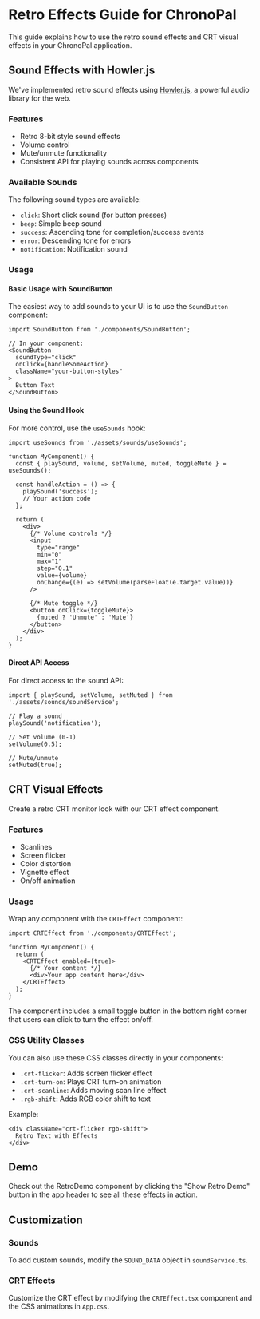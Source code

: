 # Retro Effects Guide for ChronoPal

This guide explains how to use the retro sound effects and CRT visual effects in your ChronoPal application.

## Sound Effects with Howler.js

We've implemented retro sound effects using [Howler.js](https://howlerjs.com/), a powerful audio library for the web.

### Features

- Retro 8-bit style sound effects
- Volume control
- Mute/unmute functionality
- Consistent API for playing sounds across components

### Available Sounds

The following sound types are available:

- `click`: Short click sound (for button presses)
- `beep`: Simple beep sound
- `success`: Ascending tone for completion/success events
- `error`: Descending tone for errors
- `notification`: Notification sound

### Usage

#### Basic Usage with SoundButton

The easiest way to add sounds to your UI is to use the `SoundButton` component:

```tsx
import SoundButton from './components/SoundButton';

// In your component:
<SoundButton
  soundType="click"
  onClick={handleSomeAction}
  className="your-button-styles"
>
  Button Text
</SoundButton>
```

#### Using the Sound Hook

For more control, use the `useSounds` hook:

```tsx
import useSounds from './assets/sounds/useSounds';

function MyComponent() {
  const { playSound, volume, setVolume, muted, toggleMute } = useSounds();
  
  const handleAction = () => {
    playSound('success');
    // Your action code
  };
  
  return (
    <div>
      {/* Volume controls */}
      <input 
        type="range" 
        min="0" 
        max="1" 
        step="0.1" 
        value={volume} 
        onChange={(e) => setVolume(parseFloat(e.target.value))} 
      />
      
      {/* Mute toggle */}
      <button onClick={toggleMute}>
        {muted ? 'Unmute' : 'Mute'}
      </button>
    </div>
  );
}
```

#### Direct API Access

For direct access to the sound API:

```tsx
import { playSound, setVolume, setMuted } from './assets/sounds/soundService';

// Play a sound
playSound('notification');

// Set volume (0-1)
setVolume(0.5);

// Mute/unmute
setMuted(true);
```

## CRT Visual Effects

Create a retro CRT monitor look with our CRT effect component.

### Features

- Scanlines
- Screen flicker
- Color distortion
- Vignette effect
- On/off animation

### Usage

Wrap any component with the `CRTEffect` component:

```tsx
import CRTEffect from './components/CRTEffect';

function MyComponent() {
  return (
    <CRTEffect enabled={true}>
      {/* Your content */}
      <div>Your app content here</div>
    </CRTEffect>
  );
}
```

The component includes a small toggle button in the bottom right corner that users can click to turn the effect on/off.

### CSS Utility Classes

You can also use these CSS classes directly in your components:

- `.crt-flicker`: Adds screen flicker effect
- `.crt-turn-on`: Plays CRT turn-on animation
- `.crt-scanline`: Adds moving scan line effect
- `.rgb-shift`: Adds RGB color shift to text

Example:

```tsx
<div className="crt-flicker rgb-shift">
  Retro Text with Effects
</div>
```

## Demo

Check out the RetroDemo component by clicking the "Show Retro Demo" button in the app header to see all these effects in action.

## Customization

### Sounds

To add custom sounds, modify the `SOUND_DATA` object in `soundService.ts`.

### CRT Effects

Customize the CRT effect by modifying the `CRTEffect.tsx` component and the CSS animations in `App.css`. 